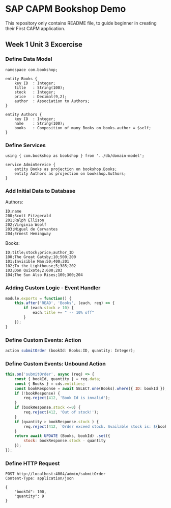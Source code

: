 # SAP CAPM Bookshop Demo
This repository only contains README file, to guide beginner in creating their First CAPM application.

## Week 1 Unit 3 Excercise

### Define Data Model
```cds
namespace com.bookshop;

entity Books {
    key ID  : Integer;
    title   : String(100);
    stock   : Integer;
    price   : Decimal(9,2);
    author  : Association to Authors;
}

entity Authors {
    key ID  : Integer;
    name    : String(100);
    books   : Composition of many Books on books.author = $self;
}
```

### Define Services
```cds
using { com.bookshop as bookshop } from '../db/domain-model';

service AdminService {
    entity Books as projection on bookshop.Books;
    entity Authors as projection on bookshop.Authors;
}   
```

### Add Initial Data to Database

Authors:
```csv
ID;name
200;Scott Fitzgerald
201;Ralph Ellison
202;Virginia Woolf
203;Miguel de Cervantes
204;Ernest Hemingway
```

Books:
```csv
ID;title;stock;price;author_ID
100;The Great Gatsby;10;500;200
101;Invisible Man;50;400;201
102;To the Lighthouse;5;385;202
103;Don Quixote;2;600;203
104;The Sun Also Rises;100;300;204
```

### Adding Custom Logic - Event Handler 
```js
module.exports = function() {
    this.after('READ', 'Books', (each, req) => {
        if (each.stock > 10) {
            each.title += " -- 10% off"
        }
    });
}
```

### Define Custom Events: Action
```js
action submitOrder (bookId: Books:ID, quantity: Integer);
```

### Define Custom Events: Unbound Action
```js
this.on('submitOrder', async (req) => {
    const { bookId, quantity } = req.data;
    const { Books } = cds.entities;
    const bookResponse = await SELECT.one(Books).where({ ID: bookId });
    if (!bookResponse) {
        req.reject(412, 'Book Id is invalid');
    }
    if (bookResponse.stock <=0) {
        req.reject(412, 'Out of stock!');
    }
    if (quantity > bookResponse.stock ) {
        req.reject(412, `Order exceed stock. Available stock is: ${bookResponse.stock}`);
    }
    return await UPDATE (Books, bookId) .set({
        stock: bookResponse.stock - quantity
    });
});
```

### Define HTTP Request
```http
POST http://localhost:4004/admin/submitOrder
Content-Type: application/json

{
    "bookId": 100,
    "quantity": 9
}
```
